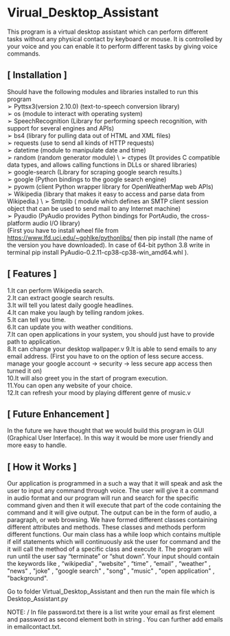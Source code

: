 
# Virual_Desktop_Assistant
This program is a virtual desktop assistant which can perform different tasks without any physical contact by keyboard or mouse. It is controlled by your voice and you can enable it to perform different tasks by giving voice commands.

## [ Installation ]

Should have the following modules and libraries installed to run this program<br/>
➢ Pyttsx3(version 2.10.0) (text-to-speech conversion library)<br/>
➢ os (module to interact with operating system)<br/>
➢ SpeechRecognition (Library for performing speech recognition, with support for several engines and APIs)<br/>
➢ bs4 (library for pulling data out of HTML and XML files)<br/>
➢ requests (use to send all kinds of HTTP requests)<br/>
➢ datetime (module to manipulate date and time)<br/>
➢ random (random generator module) \ 
➢ ctypes (It provides C compatible data types, and allows calling functions in DLLs or shared libraries)<br/>
➢ google-search (Library for scraping google search results.)<br/>
➢ google (Python bindings to the google search engine)<br/>
➢ pyowm (client Python wrapper library for OpenWeatherMap web APIs)<br/>
➢ Wikipedia (library that makes it easy to access and parse data from Wikipedia.) \ ➢ Smtplib ( module which defines an SMTP client session object that can be used to send mail to any Internet machine)<br/>
➢ Pyaudio (PyAudio provides Python bindings for PortAudio, the cross-platform audio I/O library)<br/>
(First you have to install wheel file from https://www.lfd.uci.edu/~gohlke/pythonlibs/ then pip install (the name of the version you have downloaded). In case of 64-bit python 3.8 write in terminal pip install PyAudio-0.2.11-cp38-cp38-win_amd64.whl ).<br/>

## [ Features ]

1.It can perform Wikipedia search.<br/>
2.It can extract google search results.<br/>
3.It will tell you latest daily google headlines.<br/>
4.It can make you laugh by telling random jokes.<br/>
5.It can tell you time.<br/>
6.It can update you with weather conditions.<br/>
7.It can open applications in your system, you should just have to provide path to application.<br/>
8.It can change your desktop wallpaper.v
9.It is able to send emails to any email address. (First you have to on the option of less secure access. manage your google account -> security -> less secure app access then turned it on)<br/>
10.It will also greet you in the start of program execution.<br/>
11.You can open any website of your choice.<br/>
12.It can refresh your mood by playing different genre of music.v

## [ Future Enhancement ]
In the future we have thought that we would build this program in GUI (Graphical User Interface). In this way it would be more user friendly and more easy to handle.
## [ How it Works ]
Our application is programmed in a such a way that it will speak and ask the user to input any command through voice. The user will give it a command in audio format and our program will run and search for the specific command given and then it will execute that part of the code containing the command and it will give output. The output can be in the form of audio, a paragraph, or web browsing. We have formed different classes containing different attributes and methods. These classes and methods perform different functions. Our main class has a while loop which contains multiple if elif statements which will continuously ask the user for command and the it will call the method of a specific class and execute it. The program will run until the user say “terminate” or “shut down”. Your input should contain the keywords like , “wikipedia” , “website” , “time” , “email” , “weather" , "news" , "joke" , "google search" , "song" , "music" , "open application" , "background".

Go to folder Virtual_Desktop_Assistant and then run the main file which is Desktop_Assistant.py

NOTE: / In file password.txt there is a list write your email as first element and password as second element both in string . You can further add emails in emailcontact.txt.
